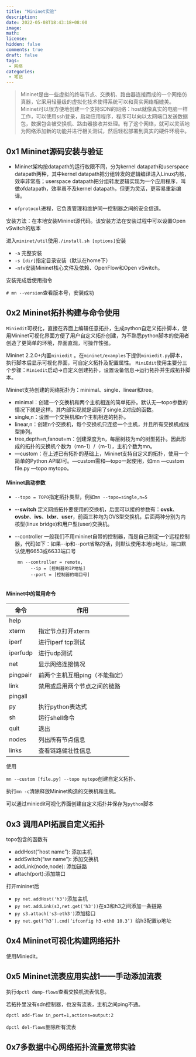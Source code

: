 ```yaml
---
title: "Mininet实验"
description: 
date: 2022-05-08T18:43:18+08:00
image: 
math: 
license: 
hidden: false
comments: true
draft: false
tags:
 - 网络
categories:
 - 笔记
---
```


> Mininet是由一些虚拟的终端节点、交换机、路由器连接而成的一个网络仿真器，它采用轻量级的虚拟化技术使得系统可以和真实网络相媲美。 Mininet可以很方便地创建一个支持SDN的网络：host就像真实的电脑一样工作，可以使用ssh登录，启动应用程序，程序可以向以太网端口发送数据包，数据包会被交换机、路由器接收并处理。有了这个网络，就可以灵活地为网络添加新的功能并进行相关测试，然后轻松部署到真实的硬件环境中。

## 0x1 Mininet源码安装与验证

- Mininet架构按datapath的运行权限不同，分为kernel datapath和userspace datapath两种，其中kernel datapath把分组转发的逻辑编译进入Linux内核，效率非常高；userspace datapath把分组转发逻辑实现为一个应用程序，叫做ofdatapath，效率虽不及kernel datapath，但更为灵活，更容易重新编译。

- `ofprotocol`进程，它负责管理和维护同一控制器之间的安全信道。

安装方法：在本地安装Mininet源代码。该安装方法在安装过程中可以设置Open vSwitch的版本

进入`mininet/util`使用`./install.sh [options]`安装

- `-a` 完整安装
- `-s [dir]`指定目录安装（默认在home下）
- `-nfv`安装Mininet核心文件及依赖、OpenFlow和Open vSwitch。

安装完成后使用指令

`# mn --version`查看版本号，安装成功

## 0x2 Mininet拓扑构建与命令使用

`Miniedit`可视化，直接在界面上编辑任意拓扑，生成python自定义拓扑脚本，使用Mininet可视化界面方便了用户自定义拓扑创建，为不熟悉python脚本的使用者创造了更简单的环境，界面直观，可操作性强。

Mininet 2.2.0+内置`miniedit` 。在`mininet/examples`下提供`miniedit.py`脚本，执行脚本后显示可视化界面，可自定义拓扑及配置属性。
`MiniEdit`使用主要分三个步骤：`Miniedit`启动→自定义创建拓扑，设置设备信息→运行拓扑并生成拓扑脚本。

Mininet支持创建的网络拓扑为：minimal、single、linear和tree。

- minimal：创建一个交换机和两个主机相连的简单拓扑。默认无—topo参数的情况下就是这样。其内部实现就是调用了single,2对应的函数。
- single,n：设置一个交换机和n个主机相连的拓扑。
- linear,n：创建n个交换机，每个交换机只连接一个主机，并且所有交换机成线型排列。
- tree,depth=n,fanout=m：创建深度为n，每层树枝为m的树型拓扑。因此形成的拓扑的交换机个数为（mn-1）/（m-1），主机个数为mn。
- —custom：在上述已有拓扑的基础上，Mininet支持自定义的拓扑，使用一个简单的Python API即可。—custom需和—topo一起使用，如mn —custom file.py —topo mytopo。

#### Mininet启动参数

- `--topo = TOPO`指定拓扑类型，例如`mn --topo=single,n=5`

- **--switch** 定义网络拓扑要使用的交换机，后面可以接的参数有：**ovsk**、**ovsbr**、**ivs**、**lxbr**、**user**，前面三种均为OVS型交换机，后面两种分别为内核型(linux bridge)和用户型(user)交换机。

- --controller 一般我们不用mininet自带的控制器，而是自己制定一个远程控制器，代码如下：如果--ip和--port省略的话，则默认使用本地ip地址，端口默认使用6653或6633端口号
  
  ```
   mn --controller = remote,
        --ip = [控制器的IP地址]
        --port = [控制器的端口号]
        

#### Mininet中的常用命令

| 命令     | 作用                           |
| -------- | ------------------------------ |
| help     |                                |
| xterm    | 指定节点打开xterm              |
| iperf    | 进行iperf tcp测试              |
| iperfudp | 进行udp测试                    |
| net      | 显示网络连接情况               |
| pingpair | 前两个主机互相ping（不能指定） |
| link     | 禁用或启用两个节点之间的链路   |
| pingall  |                                |
| py       | 执行python表达式               |
| sh       | 运行shell命令                  |
| quit     | 退出                           |
| nodes    | 列出所有节点信息               |
| links    | 查看链路健壮性信息             |

使用

`mn --custom [file.py] --topo mytopo`创建自定义拓扑、

执行`mn -c`清除释放Mininet构造的交换机和主机。

可以通过miniedit可视化界面创建自定义拓扑并保存为`python`脚本

## 0x3 调用API拓展自定义拓扑

topo包含的函数有

- addHost(“host name”): 添加主机
- addSwitch(“sw name”): 添加交换机
- addLink(node,node): 添加链路
- attach(port):添加端口

打开mininet后

- `py net.addHost('h3')`添加主机
- `py net.addLink(s3,net.get('h3'))`在s3和h3之间添加一条链路
- `py s3.attach('s3-eth3')`添加接口
- `py net.get(‘h3’).cmd(‘ifconfig h3-eth0 10.3’)
  `给h3配置ip地址

## 0x4 Mininet可视化构建网络拓扑

使用Miniedit。

## 0x5  Mininet流表应用实战1——手动添加流表

执行`dpctl dump-flows`查看交换机流表信息。

若拓扑里没有sdn控制器，也没有流表，主机之间ping不通。

`dpctl add-flow in_port=1,actions=output:2`

`dpctl del-flows`删除所有流表

## 0x7多数据中心网络拓扑流量宽带实验